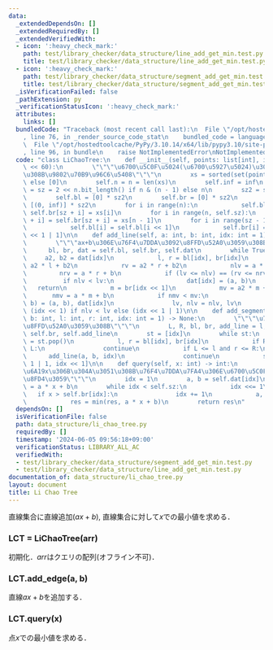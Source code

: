 ```yaml
---
data:
  _extendedDependsOn: []
  _extendedRequiredBy: []
  _extendedVerifiedWith:
  - icon: ':heavy_check_mark:'
    path: test/library_checker/data_structure/line_add_get_min.test.py
    title: test/library_checker/data_structure/line_add_get_min.test.py
  - icon: ':heavy_check_mark:'
    path: test/library_checker/data_structure/segment_add_get_min.test.py
    title: test/library_checker/data_structure/segment_add_get_min.test.py
  _isVerificationFailed: false
  _pathExtension: py
  _verificationStatusIcon: ':heavy_check_mark:'
  attributes:
    links: []
  bundledCode: "Traceback (most recent call last):\n  File \"/opt/hostedtoolcache/PyPy/3.10.14/x64/lib/pypy3.10/site-packages/onlinejudge_verify/documentation/build.py\"\
    , line 76, in _render_source_code_stat\n    bundled_code = language.bundle(\n\
    \  File \"/opt/hostedtoolcache/PyPy/3.10.14/x64/lib/pypy3.10/site-packages/onlinejudge_verify/languages/python.py\"\
    , line 96, in bundle\n    raise NotImplementedError\nNotImplementedError\n"
  code: "class LiChaoTree:\n    def __init__(self, points: list[int], inf: int = 1\
    \ << 60):\n        \"\"\"\u6700\u5C0F\u5024(\u6700\u5927\u5024)\u3092\u6C42\u3081\
    \u308B\u9802\u70B9\u96C6\u5408\"\"\"\n        xs = sorted(set(points)) if points\
    \ else [0]\n        self.n = n = len(xs)\n        self.inf = inf\n        self.sz\
    \ = sz = 2 << n.bit_length() if n & (n - 1) else n\n        sz2 = self.sz << 1\n\
    \        self.bl = [0] * sz2\n        self.br = [0] * sz2\n        self.dat =\
    \ [(0, inf)] * sz2\n        for i in range(n):\n            self.bl[sz + i] =\
    \ self.br[sz + i] = xs[i]\n        for i in range(n, self.sz):\n            self.bl[sz\
    \ + i] = self.br[sz + i] = xs[n - 1]\n        for i in range(sz - 1, 0, -1):\n\
    \            self.bl[i] = self.bl[i << 1]\n            self.br[i] = self.br[i\
    \ << 1 | 1]\n\n    def add_line(self, a: int, b: int, idx: int = 1) -> None:\n\
    \        \"\"\"ax+b\u306E\u76F4\u7DDA\u3092\u8FFD\u52A0\u3059\u308B\"\"\"\n  \
    \      bl, br, dat = self.bl, self.br, self.dat\n        while True:\n       \
    \     a2, b2 = dat[idx]\n            l, r = bl[idx], br[idx]\n            lv =\
    \ a2 * l + b2\n            rv = a2 * r + b2\n            nlv = a * l + b\n   \
    \         nrv = a * r + b\n            if (lv <= nlv) == (rv <= nrv):\n      \
    \          if nlv < lv:\n                    dat[idx] = (a, b)\n             \
    \   return\n            m = br[idx << 1]\n            mv = a2 * m + b2\n     \
    \       nmv = a * m + b\n            if nmv < mv:\n                dat[idx], (a,\
    \ b) = (a, b), dat[idx]\n                lv, nlv = nlv, lv\n            idx =\
    \ (idx << 1) if nlv < lv else (idx << 1 | 1)\n\n    def add_segment(self, a: int,\
    \ b: int, l: int, r: int, idx: int = 1) -> None:\n        \"\"\"\u7DDA\u5206ax+b(l<=x<=r)\u3092\
    \u8FFD\u52A0\u3059\u308B\"\"\"\n        L, R, bl, br, add_line = l, r, self.bl,\
    \ self.br, self.add_line\n        st = [idx]\n        while st:\n            idx\
    \ = st.pop()\n            l, r = bl[idx], br[idx]\n            if R < l or r <\
    \ L:\n                continue\n            if L <= l and r <= R:\n          \
    \      add_line(a, b, idx)\n                continue\n            st += [idx <<\
    \ 1 | 1, idx << 1]\n\n    def query(self, x: int) -> int:\n        \"\"\"\u5EA7\
    \u6A19x\u306B\u304A\u3051\u308B\u76F4\u7DDA\u7FA4\u306E\u6700\u5C0F\u5024\u3092\
    \u8FD4\u3059\"\"\"\n        idx = 1\n        a, b = self.dat[idx]\n        res\
    \ = a * x + b\n        while idx < self.sz:\n            idx <<= 1\n         \
    \   if x > self.br[idx]:\n                idx += 1\n            a, b = self.dat[idx]\n\
    \            res = min(res, a * x + b)\n        return res\n"
  dependsOn: []
  isVerificationFile: false
  path: data_structure/li_chao_tree.py
  requiredBy: []
  timestamp: '2024-06-05 09:56:18+09:00'
  verificationStatus: LIBRARY_ALL_AC
  verifiedWith:
  - test/library_checker/data_structure/segment_add_get_min.test.py
  - test/library_checker/data_structure/line_add_get_min.test.py
documentation_of: data_structure/li_chao_tree.py
layout: document
title: Li Chao Tree
---
```


直線集合に直線追加($ax+b$), 直線集合に対して$x$での最小値を求める．

### LCT = LiChaoTree(arr)

初期化．$arr$はクエリの配列(オフライン不可)．

### LCT.add_edge(a, b)

直線$ax+b$を追加する．

### LCT.query(x)

点$x$での最小値を求める．